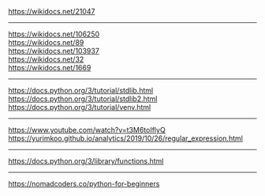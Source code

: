 https://wikidocs.net/21047<br>

<hr>

https://wikidocs.net/106250<br>
https://wikidocs.net/89<br>
https://wikidocs.net/103937<br>
https://wikidocs.net/32<br>
https://wikidocs.net/1669<br>

<hr>

https://docs.python.org/3/tutorial/stdlib.html<br>
https://docs.python.org/3/tutorial/stdlib2.html<br>
https://docs.python.org/3/tutorial/venv.html<br>
 
<hr>

https://www.youtube.com/watch?v=t3M6toIflyQ<br>
https://yurimkoo.github.io/analytics/2019/10/26/regular_expression.html<br>
 
<hr>

https://docs.python.org/3/library/functions.html<br>

<hr>

https://nomadcoders.co/python-for-beginners<br>

 
 
 
 
 
 
 
 
 
 
 
 
 
 